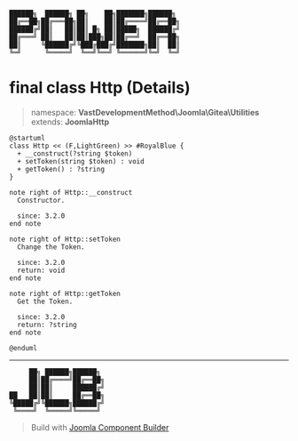 ```
██████╗  ██████╗ ██╗    ██╗███████╗██████╗
██╔══██╗██╔═══██╗██║    ██║██╔════╝██╔══██╗
██████╔╝██║   ██║██║ █╗ ██║█████╗  ██████╔╝
██╔═══╝ ██║   ██║██║███╗██║██╔══╝  ██╔══██╗
██║     ╚██████╔╝╚███╔███╔╝███████╗██║  ██║
╚═╝      ╚═════╝  ╚══╝╚══╝ ╚══════╝╚═╝  ╚═╝
```
# final class Http (Details)
> namespace: **VastDevelopmentMethod\Joomla\Gitea\Utilities**
> extends: **JoomlaHttp**
```uml
@startuml
class Http << (F,LightGreen) >> #RoyalBlue {
  + __construct(?string $token)
  + setToken(string $token) : void
  + getToken() : ?string
}

note right of Http::__construct
  Constructor.

  since: 3.2.0
end note

note right of Http::setToken
  Change the Token.

  since: 3.2.0
  return: void
end note

note right of Http::getToken
  Get the Token.

  since: 3.2.0
  return: ?string
end note
 
@enduml
```

---
```
     ██╗ ██████╗██████╗
     ██║██╔════╝██╔══██╗
     ██║██║     ██████╔╝
██   ██║██║     ██╔══██╗
╚█████╔╝╚██████╗██████╔╝
 ╚════╝  ╚═════╝╚═════╝
```
> Build with [Joomla Component Builder](https://git.vdm.dev/joomla/Component-Builder)

